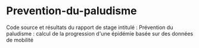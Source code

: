 # Prevention-du-paludisme
Code source et résultats du rapport de stage intitulé : Prévention du paludisme : calcul de la progression d'une épidémie basée sur des données de mobilité

